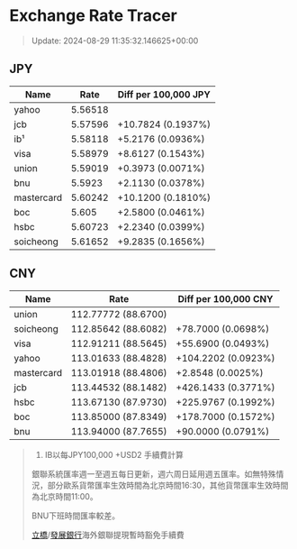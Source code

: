 # Exchange Rate Tracer

> Update: 2024-08-29 11:35:32.146625+00:00

## JPY

| Name       |    Rate | Diff per 100,000 JPY   |
|------------|---------|------------------------|
| yahoo      | 5.56518 |                        |
| jcb        | 5.57596 | +10.7824 (0.1937%)     |
| ib¹        | 5.58118 | +5.2176 (0.0936%)      |
| visa       | 5.58979 | +8.6127 (0.1543%)      |
| union      | 5.59019 | +0.3973 (0.0071%)      |
| bnu        | 5.5923  | +2.1130 (0.0378%)      |
| mastercard | 5.60242 | +10.1200 (0.1810%)     |
| boc        | 5.605   | +2.5800 (0.0461%)      |
| hsbc       | 5.60723 | +2.2340 (0.0399%)      |
| soicheong  | 5.61652 | +9.2835 (0.1656%)      |

## CNY

| Name       | Rate                | Diff per 100,000 CNY   |
|------------|---------------------|------------------------|
| union      | 112.77772	(88.6700) |                        |
| soicheong  | 112.85642	(88.6082) | +78.7000 (0.0698%)     |
| visa       | 112.91211	(88.5645) | +55.6900 (0.0493%)     |
| yahoo      | 113.01633	(88.4828) | +104.2202 (0.0923%)    |
| mastercard | 113.01918	(88.4806) | +2.8548 (0.0025%)      |
| jcb        | 113.44532	(88.1482) | +426.1433 (0.3771%)    |
| hsbc       | 113.67130	(87.9730) | +225.9767 (0.1992%)    |
| boc        | 113.85000	(87.8349) | +178.7000 (0.1572%)    |
| bnu        | 113.94000	(87.7655) | +90.0000 (0.0791%)     |


> 1. IB以每JPY100,000 +USD2 手續費計算
>
> 銀聯系統匯率週一至週五每日更新，週六周日延用週五匯率。如無特殊情況，部分歐系貨幣匯率生效時間為北京時間16:30，其他貨幣匯率生效時間為北京時間11:00。
>
> BNU下班時間匯率較差。
>
> [立橋](https://www.wlbank.com.mo/uploads/ueditor/file/20181211/1544536513900230.pdf)/[發展銀行](https://www.mdb.com.mo/Service_Charges_20230728.pdf)海外銀聯提現暫時豁免手續費

